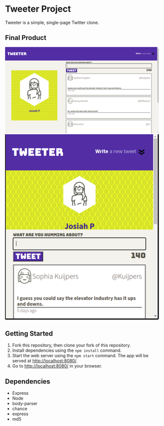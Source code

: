 # Tweeter Project

Tweeter is a simple, single-page Twitter clone.

## Final Product

!["This showcases Tweeters desktop view. The text area is hidden until the user clicks the arrow at the top right."](https://raw.githubusercontent.com/J-pilon/tweeter/430e35f7085e77263b12acfb9e2eb38ff20edea5/docs/Screenshot%20from%202021-03-28%2021-36-48.png)
!["The showcases Tweeters mobile view. "](https://raw.githubusercontent.com/J-pilon/tweeter/de1808ed246cbadab59296ffae2b6a135bb1da10/docs/Screenshot%20from%202021-03-28%2021-37-40.png)


## Getting Started

1. Fork this repository, then clone your fork of this repository.
2. Install dependencies using the `npm install` command.
3. Start the web server using the `npm start` command. The app will be served at <http://localhost:8080/>.
4. Go to <http://localhost:8080/> in your browser.

## Dependencies

- Express
- Node
- body-parser
- chance
- express
- md5
